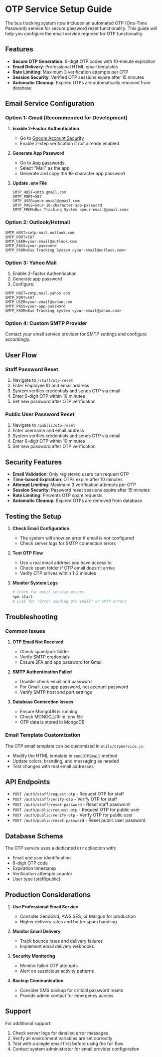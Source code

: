 # OTP Service Setup Guide

The bus tracking system now includes an automated OTP (One-Time Password) service for secure password reset functionality. This guide will help you configure the email service required for OTP functionality.

## Features

- **Secure OTP Generation**: 6-digit OTP codes with 10-minute expiration
- **Email Delivery**: Professional HTML email templates
- **Rate Limiting**: Maximum 3 verification attempts per OTP
- **Session Security**: Verified OTP sessions expire after 15 minutes
- **Automatic Cleanup**: Expired OTPs are automatically removed from database

## Email Service Configuration

### Option 1: Gmail (Recommended for Development)

1. **Enable 2-Factor Authentication**
   - Go to [Google Account Security](https://myaccount.google.com/security)
   - Enable 2-step verification if not already enabled

2. **Generate App Password**
   - Go to [App passwords](https://myaccount.google.com/apppasswords)
   - Select "Mail" as the app
   - Generate and copy the 16-character app password

3. **Update .env File**
   ```env
   SMTP_HOST=smtp.gmail.com
   SMTP_PORT=587
   SMTP_USER=your-email@gmail.com
   SMTP_PASS=your-16-character-app-password
   SMTP_FROM=Bus Tracking System <your-email@gmail.com>
   ```

### Option 2: Outlook/Hotmail

```env
SMTP_HOST=smtp-mail.outlook.com
SMTP_PORT=587
SMTP_USER=your-email@outlook.com
SMTP_PASS=your-password
SMTP_FROM=Bus Tracking System <your-email@outlook.com>
```

### Option 3: Yahoo Mail

1. Enable 2-Factor Authentication
2. Generate app password
3. Configure:

```env
SMTP_HOST=smtp.mail.yahoo.com
SMTP_PORT=587
SMTP_USER=your-email@yahoo.com
SMTP_PASS=your-app-password
SMTP_FROM=Bus Tracking System <your-email@yahoo.com>
```

### Option 4: Custom SMTP Provider

Contact your email service provider for SMTP settings and configure accordingly.

## User Flow

### Staff Password Reset
1. Navigate to `/staff/otp-reset`
2. Enter Employee ID and email address
3. System verifies credentials and sends OTP via email
4. Enter 6-digit OTP within 10 minutes
5. Set new password after OTP verification

### Public User Password Reset
1. Navigate to `/public/otp-reset`
2. Enter username and email address
3. System verifies credentials and sends OTP via email
4. Enter 6-digit OTP within 10 minutes
5. Set new password after OTP verification

## Security Features

- **Email Validation**: Only registered users can request OTP
- **Time-based Expiration**: OTPs expire after 10 minutes
- **Attempt Limiting**: Maximum 3 verification attempts per OTP
- **Session Security**: Password reset sessions expire after 15 minutes
- **Rate Limiting**: Prevents OTP spam requests
- **Automatic Cleanup**: Expired OTPs are removed from database

## Testing the Setup

1. **Check Email Configuration**
   - The system will show an error if email is not configured
   - Check server logs for SMTP connection errors

2. **Test OTP Flow**
   - Use a real email address you have access to
   - Check spam folder if OTP email doesn't arrive
   - Verify OTP arrives within 1-2 minutes

3. **Monitor System Logs**
   ```bash
   # Check for email service errors
   npm start
   # Look for "Error sending OTP email" or SMTP errors
   ```

## Troubleshooting

### Common Issues

1. **OTP Email Not Received**
   - Check spam/junk folder
   - Verify SMTP credentials
   - Ensure 2FA and app password for Gmail

2. **SMTP Authentication Failed**
   - Double-check email and password
   - For Gmail, use app password, not account password
   - Verify SMTP host and port settings

3. **Database Connection Issues**
   - Ensure MongoDB is running
   - Check MONGO_URI in .env file
   - OTP data is stored in MongoDB

### Email Template Customization

The OTP email template can be customized in `utils/otpService.js`:
- Modify the HTML template in `sendOTPEmail` method
- Update colors, branding, and messaging as needed
- Test changes with real email addresses

## API Endpoints

- `POST /auth/staff/request-otp` - Request OTP for staff
- `POST /auth/staff/verify-otp` - Verify OTP for staff
- `POST /auth/staff/reset-password` - Reset staff password
- `POST /auth/public/request-otp` - Request OTP for public user
- `POST /auth/public/verify-otp` - Verify OTP for public user
- `POST /auth/public/reset-password` - Reset public user password

## Database Schema

The OTP service uses a dedicated `OTP` collection with:
- Email and user identification
- 6-digit OTP code
- Expiration timestamp
- Verification attempts counter
- User type (staff/public)

## Production Considerations

1. **Use Professional Email Service**
   - Consider SendGrid, AWS SES, or Mailgun for production
   - Higher delivery rates and better spam handling

2. **Monitor Email Delivery**
   - Track bounce rates and delivery failures
   - Implement email delivery webhooks

3. **Security Monitoring**
   - Monitor failed OTP attempts
   - Alert on suspicious activity patterns

4. **Backup Communication**
   - Consider SMS backup for critical password resets
   - Provide admin contact for emergency access

## Support

For additional support:
1. Check server logs for detailed error messages
2. Verify all environment variables are set correctly
3. Test with a simple email first before using the full flow
4. Contact system administrator for email provider configuration